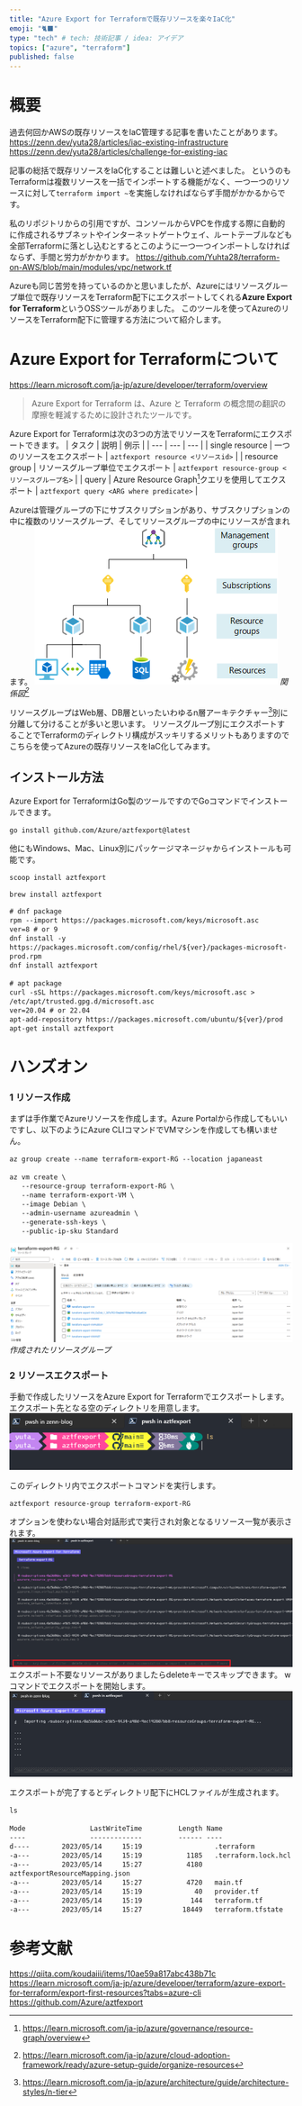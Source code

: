 ```yaml
---
title: "Azure Export for Terraformで既存リソースを楽々IaC化"
emoji: "🐈‍⬛"
type: "tech" # tech: 技術記事 / idea: アイデア
topics: ["azure", "terraform"]
published: false
---
```


# 概要
過去何回かAWSの既存リソースをIaC管理する記事を書いたことがあります。
https://zenn.dev/yuta28/articles/iac-existing-infrastructure
https://zenn.dev/yuta28/articles/challenge-for-existing-iac

記事の総括で既存リソースをIaC化することは難しいと述べました。
というのもTerraformは複数リソースを一括でインポートする機能がなく、一つ一つのリソースに対して`terraform import ~`を実施しなければならず手間がかかるからです。

私のリポジトリからの引用ですが、コンソールからVPCを作成する際に自動的に作成されるサブネットやインターネットゲートウェイ、ルートテーブルなども全部Terraformに落とし込むとするとこのように一つ一つインポートしなければならず、手間と労力がかかります。
https://github.com/Yuhta28/terraform-on-AWS/blob/main/modules/vpc/network.tf

Azureも同じ苦労を持っているのかと思いましたが、Azureにはリソースグループ単位で既存リソースをTerraform配下にエクスポートしてくれる**Azure Export for Terraform**というOSSツールがありました。
このツールを使ってAzureのリソースをTerraform配下に管理する方法について紹介します。

# Azure Export for Terraformについて
https://learn.microsoft.com/ja-jp/azure/developer/terraform/overview
> Azure Export for Terraform は、Azure と Terraform の概念間の翻訳の摩擦を軽減するために設計されたツールです。

Azure Export for Terraformは次の3つの方法でリソースをTerraformにエクスポートできます。
| タスク | 説明 | 例示 |
| --- | --- | --- |
| single resource | 一つのリソースをエクスポート | `aztfexport resource <リソースid>` |
| resource group  | リソースグループ単位でエクスポート | `aztfexport resource-group <リソースグループ名>` |
| query | Azure Resource Graph[^1]クエリを使用してエクスポート | `aztfexport query <ARG where predicate>` |


Azureは管理グループの下にサブスクリプションがあり、サブスクリプションの中に複数のリソースグループ、そしてリソースグループの中にリソースが含まれます。
![](/images/azure-export-terraform/image1.png)
*関係図[^2]*

リソースグループはWeb層、DB層といったいわゆるn層アーキテクチャー[^3]別に分離して分けることが多いと思います。
リソースグループ別にエクスポートすることでTerraformのディレクトリ構成がスッキリするメリットもありますのでこちらを使ってAzureの既存リソースをIaC化してみます。

[^1]: https://learn.microsoft.com/ja-jp/azure/governance/resource-graph/overview
[^2]: https://learn.microsoft.com/ja-jp/azure/cloud-adoption-framework/ready/azure-setup-guide/organize-resources
[^3]: https://learn.microsoft.com/ja-jp/azure/architecture/guide/architecture-styles/n-tier

## インストール方法
Azure Export for TerraformはGo製のツールですのでGoコマンドでインストールできます。
```terminal:Go toolchain
go install github.com/Azure/aztfexport@latest
```
他にもWindows、Mac、Linux別にパッケージマネージャからインストールも可能です。

```terminal:Windows
scoop install aztfexport
```

```terminal:Mac
brew install aztfexport
```

```terminal:Linux
# dnf package
rpm --import https://packages.microsoft.com/keys/microsoft.asc
ver=8 # or 9
dnf install -y https://packages.microsoft.com/config/rhel/${ver}/packages-microsoft-prod.rpm
dnf install aztfexport

# apt package
curl -sSL https://packages.microsoft.com/keys/microsoft.asc > /etc/apt/trusted.gpg.d/microsoft.asc
ver=20.04 # or 22.04
apt-add-repository https://packages.microsoft.com/ubuntu/${ver}/prod
apt-get install aztfexport
```

# ハンズオン
### 1 リソース作成
まずは手作業でAzureリソースを作成します。Azure Portalから作成してもいいですし、以下のようにAzure CLIコマンドでVMマシンを作成しても構いません。

```terminal:Azure CLI
az group create --name terraform-export-RG --location japaneast

az vm create \
   --resource-group terraform-export-RG \
   --name terraform-export-VM \
   --image Debian \
   --admin-username azureadmin \
   --generate-ssh-keys \
   --public-ip-sku Standard
```

![](/images/azure-export-terraform/image2.png)
*作成されたリソースグループ*

### 2 リソースエクスポート
手動で作成したリソースをAzure Export for Terraformでエクスポートします。
エクスポート先となる空のディレクトリを用意します。
![](/images/azure-export-terraform/image3.png)

このディレクトリ内でエクスポートコマンドを実行します。
```terminal
aztfexport resource-group terraform-export-RG
```

オプションを使わない場合対話形式で実行され対象となるリソース一覧が表示されます。
![](/images/azure-export-terraform/image4.png)
エクスポート不要なリソースがありましたらdeleteキーでスキップできます。
wコマンドでエクスポートを開始します。
![](/images/azure-export-terraform/image5.png)

エクスポートが完了するとディレクトリ配下にHCLファイルが生成されます。

```terminal
ls

Mode                LastWriteTime         Length Name
----                -------------         ------ ----
d----        2023/05/14     15:19                  .terraform
-a---        2023/05/14     15:19           1185   .terraform.lock.hcl
-a---        2023/05/14     15:27           4180   aztfexportResourceMapping.json
-a---        2023/05/14     15:27           4720   main.tf
-a---        2023/05/14     15:19             40   provider.tf
-a---        2023/05/14     15:19            144   terraform.tf
-a---        2023/05/14     15:27          18449   terraform.tfstate
```


# 参考文献
https://qiita.com/koudaiii/items/10ae59a817abc438b71c
https://learn.microsoft.com/ja-jp/azure/developer/terraform/azure-export-for-terraform/export-first-resources?tabs=azure-cli
https://github.com/Azure/aztfexport